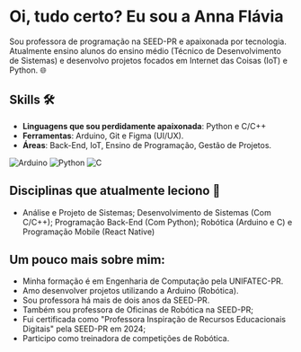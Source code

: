# Oi, tudo certo? Eu sou a Anna Flávia
Sou professora de programação na SEED-PR e apaixonada por tecnologia. Atualmente ensino alunos do ensino médio (Técnico de Desenvolvimento de Sistemas) e desenvolvo projetos focados em Internet das Coisas (IoT) e Python. 🌐

## Skills 🛠️
- **Linguagens que sou perdidamente apaixonada**: Python e C/C++
- **Ferramentas**: Arduino, Git e Figma (UI/UX). 
- **Áreas**: Back-End, IoT, Ensino de Programação, Gestão de Projetos.
  
![Arduino](https://img.shields.io/badge/-Arduino-00979D?style=for-the-badge&logo=Arduino&logoColor=white)
![Python](https://img.shields.io/badge/python-3670A0?style=for-the-badge&logo=python&logoColor=ffdd54)
![C](https://img.shields.io/badge/c-%2300599C.svg?style=for-the-badge&logo=c&logoColor=white)

## Disciplinas que atualmente leciono 🎯
- Análise e Projeto de Sistemas; Desenvolvimento de Sistemas (Com C/C++); Programação Back-End (Com Python); Robótica (Arduino e C) e Programação Mobile (React Native)

## Um pouco mais sobre mim:
- Minha formação é em Engenharia de Computação pela UNIFATEC-PR.
- Amo desenvolver projetos utilizando a Arduino (Robótica).
- Sou professora há mais de dois anos da SEED-PR.
- Também sou professora de Oficinas de Robótica na SEED-PR; 
- Fui certificada como "Professora Inspiração de Recursos Educacionais Digitais" pela SEED-PR em 2024;
- Participo como treinadora de competições de Robótica. 



